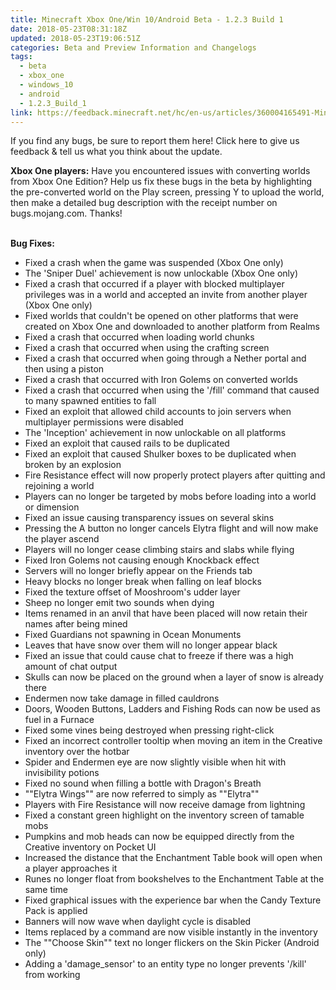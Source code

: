 ```yaml
---
title: Minecraft Xbox One/Win 10/Android Beta - 1.2.3 Build 1
date: 2018-05-23T08:31:18Z
updated: 2018-05-23T19:06:51Z
categories: Beta and Preview Information and Changelogs
tags:
  - beta
  - xbox_one
  - windows_10
  - android
  - 1.2.3_Build_1
link: https://feedback.minecraft.net/hc/en-us/articles/360004165491-Minecraft-Xbox-One-Win-10-Android-Beta-1-2-3-Build-1
---
```


If you find any bugs, be sure to report them here! Click here to give us feedback & tell us what you think about the update.

**Xbox One players:** Have you encountered issues with converting worlds from Xbox One Edition? Help us fix these bugs in the beta by highlighting the pre-converted world on the Play screen, pressing Y to upload the world, then make a detailed bug description with the receipt number on bugs.mojang.com. Thanks!

\
**Bug Fixes:**

-   Fixed a crash when the game was suspended (Xbox One only)
-   The \'Sniper Duel\' achievement is now unlockable (Xbox One only)
-   Fixed a crash that occurred if a player with blocked multiplayer privileges was in a world and accepted an invite from another player (Xbox One only)
-   Fixed worlds that couldn\'t be opened on other platforms that were created on Xbox One and downloaded to another platform from Realms
-   Fixed a crash that occurred when loading world chunks
-   Fixed a crash that occurred when using the crafting screen
-   Fixed a crash that occurred when going through a Nether portal and then using a piston
-   Fixed a crash that occurred with Iron Golems on converted worlds
-   Fixed a crash that occurred when using the \'/fill\' command that caused to many spawned entities to fall
-   Fixed an exploit that allowed child accounts to join servers when multiplayer permissions were disabled
-   The \'Inception\' achievement in now unlockable on all platforms
-   Fixed an exploit that caused rails to be duplicated
-   Fixed an exploit that caused Shulker boxes to be duplicated when broken by an explosion
-   Fire Resistance effect will now properly protect players after quitting and rejoining a world
-   Players can no longer be targeted by mobs before loading into a world or dimension
-   Fixed an issue causing transparency issues on several skins
-   Pressing the A button no longer cancels Elytra flight and will now make the player ascend
-   Players will no longer cease climbing stairs and slabs while flying
-   Fixed Iron Golems not causing enough Knockback effect
-   Servers will no longer briefly appear on the Friends tab
-   Heavy blocks no longer break when falling on leaf blocks
-   Fixed the texture offset of Mooshroom\'s udder layer
-   Sheep no longer emit two sounds when dying
-   Items renamed in an anvil that have been placed will now retain their names after being mined
-   Fixed Guardians not spawning in Ocean Monuments
-   Leaves that have snow over them will no longer appear black
-   Fixed an issue that could cause chat to freeze if there was a high amount of chat output
-   Skulls can now be placed on the ground when a layer of snow is already there
-   Endermen now take damage in filled cauldrons
-   Doors, Wooden Buttons, Ladders and Fishing Rods can now be used as fuel in a Furnace
-   Fixed some vines being destroyed when pressing right-click
-   Fixed an incorrect controller tooltip when moving an item in the Creative inventory over the hotbar
-   Spider and Endermen eye are now slightly visible when hit with invisibility potions
-   Fixed no sound when filling a bottle with Dragon\'s Breath
-   \"\"Elytra Wings\"\" are now referred to simply as \"\"Elytra\"\"
-   Players with Fire Resistance will now receive damage from lightning
-   Fixed a constant green highlight on the inventory screen of tamable mobs
-   Pumpkins and mob heads can now be equipped directly from the Creative inventory on Pocket UI
-   Increased the distance that the Enchantment Table book will open when a player approaches it
-   Runes no longer float from bookshelves to the Enchantment Table at the same time
-   Fixed graphical issues with the experience bar when the Candy Texture Pack is applied
-   Banners will now wave when daylight cycle is disabled
-   Items replaced by a command are now visible instantly in the inventory
-   The \"\"Choose Skin\"\" text no longer flickers on the Skin Picker (Android only)
-   Adding a \'damage_sensor\' to an entity type no longer prevents \'/kill\' from working

<div>

 

</div>
